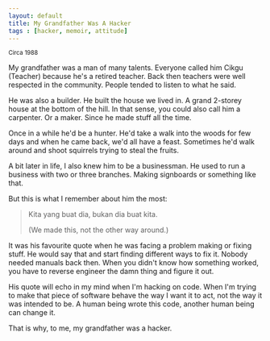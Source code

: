 ```yaml
---
layout: default
title: My Grandfather Was A Hacker
tags : [hacker, memoir, attitude]
---
```

<p><small>Circa 1988</small></p>

My grandfather was a man of many talents. Everyone called him Cikgu (Teacher) because he's a retired teacher. Back then teachers were well respected in the community. People tended to listen to what he said.

He was also a builder. He built the house we lived in. A grand 2-storey house at the bottom of the hill. In that sense, you could also call him a carpenter. Or a maker. Since he made stuff all the time.

Once in a while he'd be a hunter. He'd take a walk into the woods for few days and when he came back, we'd all have a feast. Sometimes he'd walk around and shoot squirrels trying to steal the fruits.  

A bit later in life, I also knew him to be a businessman. He used to run a business with two or three branches. Making signboards or something like that.

But this is what I remember about him the most:

> Kita yang buat dia, bukan dia buat kita.
>
> (We made this, not the other way around.)

It was his favourite quote when he was facing a problem making or fixing stuff. He would say that and start finding different ways to fix it. Nobody needed manuals back then. When you didn't know how something worked, you have to reverse engineer the damn thing and figure it out.

His quote will echo in my mind when I'm hacking on code. When I'm trying to make that piece of software behave the way I want it to act, not the way it was intended to be. A human being wrote this code, another human being can change it.

That is why, to me, my grandfather was a hacker.
